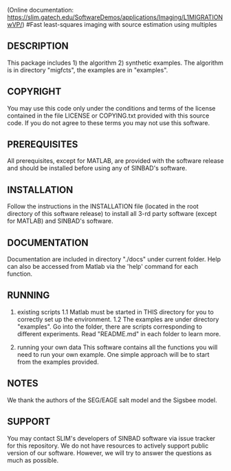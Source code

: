 (Online documentation: <https://slim.gatech.edu/SoftwareDemos/applications/Imaging/L1MIGRATIONwVP/>)
#Fast least-squares imaging with source estimation using multiples
## DESCRIPTION
This package includes 1) the algorithm 2) synthetic examples. 
    The algorithm is in directory "migfcts", 
    the examples are in "examples".
## COPYRIGHT
You may use this code only under the conditions and terms of the
    license contained in the file LICENSE or COPYING.txt provided with
    this source code. If you do not agree to these terms you may not
    use this software.
## PREREQUISITES
All prerequisites, except for MATLAB, are provided with the
    software release and should be installed before using any of
    SINBAD's software.
## INSTALLATION
Follow the instructions in the INSTALLATION file (located in the
    root directory of this software release) to install all 3-rd party
    software (except for MATLAB) and SINBAD's software.
## DOCUMENTATION
Documentation are included in directory "./docs" under current folder. 
    Help can also be accessed from Matlab via the 'help' command for 
    each function.
## RUNNING

1. existing scripts
    1.1 Matlab must be started in THIS directory for you to correctly set up the environment.
    1.2 The examples are under directory "examples". Go into the folder, 
    there are scripts corresponding to different experiments. Read 
    "README.md" in each folder to learn more.
    
2. running your own data
    This software contains all the functions you will need to run your own example.
    One simple approach will be to start from the examples provided.
    
## NOTES
We thank the authors of the SEG/EAGE salt model and the Sigsbee model.
## SUPPORT
 You may contact SLIM's developers of SINBAD software via issue tracker for this repository. We do not have resources to actively support public version of our software. However, we will try to answer the questions as much as possible.

